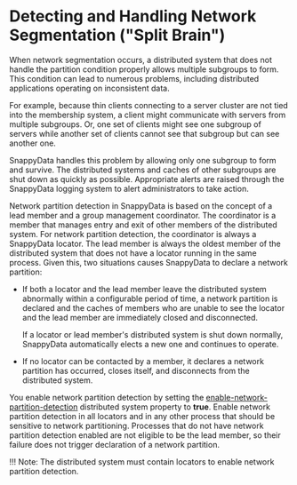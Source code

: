# Detecting and Handling Network Segmentation ("Split Brain")

When network segmentation occurs, a distributed system that does not handle the partition condition properly allows multiple subgroups to form. This condition can lead to numerous problems, including distributed applications operating on inconsistent data.

For example, because thin clients connecting to a server cluster are not tied into the membership system, a client might communicate with servers from multiple subgroups. Or, one set of clients might see one subgroup of servers while another set of clients cannot see that subgroup but can see another one.

SnappyData handles this problem by allowing only one subgroup to form and survive. The distributed systems and caches of other subgroups are shut down as quickly as possible. Appropriate alerts are raised through the SnappyData logging system to alert administrators to take action.

Network partition detection in SnappyData is based on the concept of a lead member and a group management coordinator. The coordinator is a member that manages entry and exit of other members of the distributed system. For network partition detection, the coordinator is always a SnappyData locator. The lead member is always the oldest member of the distributed system that does not have a locator running in the same process. Given this, two situations causes SnappyData to declare a network partition:

*   If both a locator and the lead member leave the distributed system abnormally within a configurable period of time, a network partition is declared and the caches of members who are unable to see the locator and the lead member are immediately closed and disconnected.

    If a locator or lead member's distributed system is shut down normally, SnappyData automatically elects a new one and continues to operate.

*   If no locator can be contacted by a member, it declares a network partition has occurred, closes itself, and disconnects from the distributed system.

You enable network partition detection by setting the [enable-network-partition-detection](/reference/configuration_parameters/enable-network-partition-detection.md) distributed system property to **true**. Enable network partition detection in all locators and in any other process that should be sensitive to network partitioning. Processes that do not have network partition detection enabled are not eligible to be the lead member, so their failure does not trigger declaration of a network partition.

<note-sub>
!!! Note:
	The distributed system must contain locators to enable network partition detection.
</note-sub>


